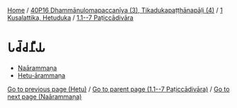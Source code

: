 
[Home](/) / [40P16 Dhammānulomapaccanīya (3), Tikadukapaṭṭhānapāḷi (4)](../...md) / [1 Kusalattika, Hetuduka](...md) / [1.1--7 Paṭiccādivāra](../40P16/1/1.1--7.md)

# 𑀧𑀘𑁆𑀘𑀦𑀻𑀬

* [Naārammaṇa](Paccaniya/Naarammana.md)
* [Hetu-ārammaṇa](Paccaniya/Hetu-arammana.md)

[Go to previous page (Hetu)](Paccayacatukka/Hetu.md) / [Go to parent page (1.1--7 Paṭiccādivāra)](../40P16/1/1.1--7.md) / [Go to next page (Naārammaṇa)](Paccaniya/Naarammana.md)


